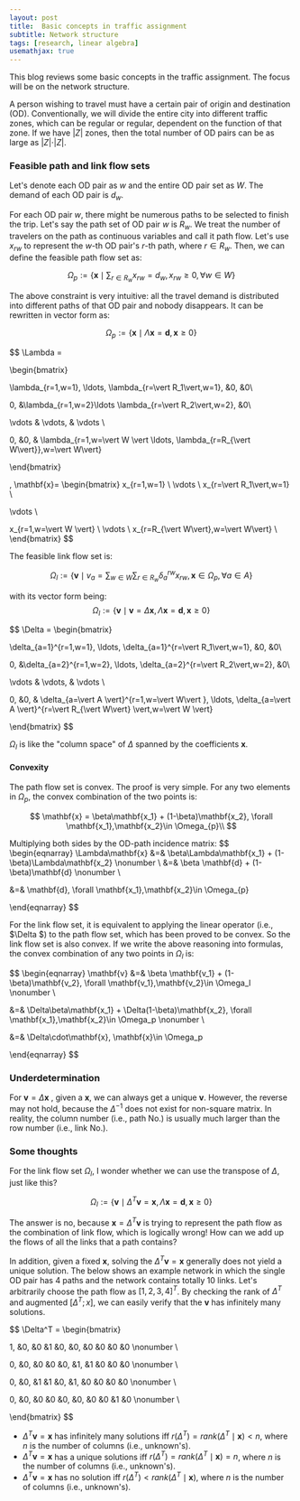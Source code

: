 ```yaml
---
layout: post
title:  Basic concepts in traffic assignment
subtitle: Network structure
tags: [research, linear algebra]
usemathjax: true
---
```




This blog reviews some basic concepts  in the traffic assignment. The focus will be on the network structure. 

A person wishing to travel must have a certain pair of origin and destination (OD). Conventionally, we will divide the entire city into different traffic zones, which can be regular or regular, dependent on the function of that zone. If we have $\vert Z\vert$ zones, then the total number of OD pairs can be as large as $\vert Z\vert \cdot \vert Z\vert$.

### Feasible path and link flow sets

Let's denote each OD pair as $w$ and the entire OD pair set as $W$. The demand of each OD pair is $d_w$.

For each OD pair $w$, there might be numerous paths to be selected to finish the trip. Let's say the path set of OD pair $w$ is $R_w$. We treat the number of travelers on the path as continuous variables and call it path flow. Let's use $x_{rw}$ to represent the $w$-th OD pair's $r$-th path, where $r\in R_w$. Then, we can define the feasible path flow set as:


$$
\Omega_p:= \{\mathbf{x}\mid \sum_{r\in R_w}x_{rw} = d_w, x_{rw}\geq 0, \forall w\in W \}
$$


The above constraint is very intuitive: all the travel demand is distributed into different paths of that OD pair and nobody disappears. It can be rewritten in vector form as:


$$
\Omega_p:= \{\mathbf{x}\mid \Lambda \mathbf{x}=\mathbf{d}, \mathbf{x}\geq 0 \}
$$

$$
\Lambda =

\begin{bmatrix}

\lambda_{r=1,w=1}, \ldots, \lambda_{r=\vert R_1\vert,w=1}, &0, &0\\

0, &\lambda_{r=1,w=2}\ldots \lambda_{r=\vert R_2\vert,w=2}, &0\\

\vdots & \vdots, & \vdots \\

0, &0, & \lambda_{r=1,w=\vert W \vert \ldots, \lambda_{r=R_{\vert W\vert}},w=\vert W\vert}

\end{bmatrix}

, \mathbf{x}=
\begin{bmatrix}
x_{r=1,w=1} \\
\vdots \\
x_{r=\vert R_1\vert,w=1} \\

\vdots \\

x_{r=1,w=\vert W \vert} \\
\vdots \\
x_{r=R_{\vert W\vert},w=\vert W\vert} \\
\end{bmatrix}
$$


The feasible link flow set is:


$$
\Omega_{l} := \{ 
\mathbf{v}\mid v_a=\sum_{w\in W}\sum_{r\in R_w}{\delta_{a}^{rw}x_{rw}, \mathbf{x}\in \Omega_{p}, \forall a\in A}
\}
$$


with its vector form being:
$$
\Omega_l := \{\mathbf{v}\mid \mathbf{v} = \Delta\mathbf{x}, \Lambda \mathbf{x}=\mathbf{d}, \mathbf{x}\geq 0 \}
$$

$$
\Delta = 
\begin{bmatrix}

\delta_{a=1}^{r=1,w=1}, \ldots, \delta_{a=1}^{r=\vert R_1\vert,w=1}, &0, &0\\

0, &\delta_{a=2}^{r=1,w=2}, \ldots, \delta_{a=2}^{r=\vert R_2\vert,w=2}, &0\\

\vdots & \vdots, & \vdots \\

0, &0, & \delta_{a=\vert A \vert}^{r=1,w=\vert W\vert }, \ldots, \delta_{a=\vert A \vert}^{r=\vert R_{\vert W\vert} \vert,w=\vert W \vert}

\end{bmatrix}
$$


$\Omega_l$ is like the "column space" of $\Delta$ spanned by the coefficients $\mathbf{x}$. 

#### Convexity

The path flow set is convex. The proof is very simple. For any two elements in $\Omega_p$, the convex combination of the two points is:


$$
\mathbf{x} = \beta\mathbf{x_1} + (1-\beta)\mathbf{x_2}, \forall \mathbf{x_1},\mathbf{x_2}\in \Omega_{p}\\
$$


Multiplying both sides by the OD-path incidence matrix:
$$
\begin{eqnarray}
 \Lambda\mathbf{x}  &=& \beta\Lambda\mathbf{x_1} + (1-\beta)\Lambda\mathbf{x_2} \nonumber \\
 &=& \beta \mathbf{d} + (1-\beta)\mathbf{d} \nonumber \\
 
 &=& \mathbf{d}, \forall \mathbf{x_1},\mathbf{x_2}\in \Omega_{p}
 
\end{eqnarray}
$$


For the link flow set, it is equivalent to applying the linear operator (i.e., $\Delta $) to the path flow set, which has been proved to be convex. So the link flow set is also convex. If we write the above reasoning into formulas, the convex combination of any two points in $\Omega_l$ is:


$$
\begin{eqnarray} 
\mathbf{v} &=& \beta \mathbf{v_1} + (1-\beta)\mathbf{v_2}, \forall \mathbf{v_1},\mathbf{v_2}\in \Omega_l \nonumber \\

&=& \Delta\beta\mathbf{x_1} + \Delta(1-\beta)\mathbf{x_2}, \forall \mathbf{x_1},\mathbf{x_2}\in \Omega_p \nonumber \\

&=& \Delta\cdot\mathbf{x}, \mathbf{x}\in \Omega_p

\end{eqnarray}
$$

### Underdetermination

For $\mathbf{v} = \Delta\mathbf{x}$ , given a $\mathbf{x}$, we can always get a unique $\mathbf{v}$. However, the reverse may not hold, because the  $\Delta^{-1}$ does not exist for non-square matrix. In reality, the column number (i.e., path No.) is usually much larger than the row number (i.e., link No.). 

### Some thoughts

For the link flow set $\Omega_l$, I wonder whether we can use the transpose of $\Delta$, just like this?


$$
\Omega_l := \{\mathbf{v}\mid \Delta^T\mathbf{v} = \mathbf{x}, \Lambda \mathbf{x}=\mathbf{d}, \mathbf{x}\geq 0 \}
$$


The answer is no, because $\mathbf{x} = \Delta^T \mathbf{v}$ is trying to represent the path flow as the combination of link flow, which is logically wrong! How can we add up the flows of all the links that a path contains?

In addition, given a fixed $\mathbf{x}$, solving the $\Delta^T \mathbf{v}=\mathbf{x}$  generally does not yield a unique solution. The below shows an example network in which the single OD pair has 4 paths and the network contains totally 10 links. Let's arbitrarily choose the path flow as $[1,2,3,4]^T$. By checking the rank of $\Delta^T$ and augmented $[\Delta^T;x]$, we can easily verify that the $\mathbf{v}$ has infinitely many solutions. 


$$
\Delta^T = 
\begin{bmatrix}

1, &0, &0 &1 &0, &0, &0 &0 &0 &0  \nonumber \\

0, &0, &0 &0 &0, &1, &1 &0 &0 &0  \nonumber \\

0, &0, &1 &1 &0, &1, &0 &0 &0 &0  \nonumber \\

0, &0, &0 &0 &0, &0, &0 &0 &1 &0  \nonumber \\

\end{bmatrix}
$$


- $\Delta^T \mathbf{v}=\mathbf{x}$ has infinitely many solutions iff $r(\Delta^T) = rank(\Delta^T\mid \mathbf{x}) < n$, where $n$ is the number of columns (i.e., unknown's).
- $\Delta^T \mathbf{v}=\mathbf{x}$ has a unique solutions iff $r(\Delta^T) = rank(\Delta^T\mid \mathbf{x}) = n$, where $n$ is the number of columns (i.e., unknown's).
- $\Delta^T \mathbf{v}=\mathbf{x}$ has no solution iff $r(\Delta^T) < rank(\Delta^T\mid \mathbf{x})$, where $n$ is the number of columns (i.e., unknown's).